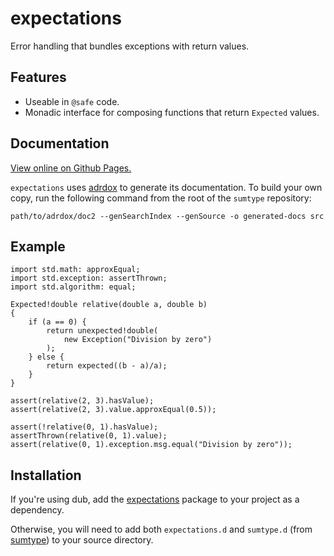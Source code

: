 expectations
============

Error handling that bundles exceptions with return values.

Features
--------

- Useable in `@safe` code.
- Monadic interface for composing functions that return `Expected` values.

Documentation
-------------

[View online on Github Pages.][docs]

`expectations` uses [adrdox][] to generate its documentation. To build your own
copy, run the following command from the root of the `sumtype` repository:

    path/to/adrdox/doc2 --genSearchIndex --genSource -o generated-docs src

[docs]: https://pbackus.github.io/expectations/expectations.html
[adrdox]: https://github.com/adamdruppe/adrdox

Example
-------

    import std.math: approxEqual;
    import std.exception: assertThrown;
    import std.algorithm: equal;

    Expected!double relative(double a, double b)
    {
        if (a == 0) {
            return unexpected!double(
                new Exception("Division by zero")
            );
        } else {
            return expected((b - a)/a);
        }
    }

    assert(relative(2, 3).hasValue);
    assert(relative(2, 3).value.approxEqual(0.5));

    assert(!relative(0, 1).hasValue);
    assertThrown(relative(0, 1).value);
    assert(relative(0, 1).exception.msg.equal("Division by zero"));

Installation
------------

If you're using dub, add the
[expectations](https://code.dlang.org/packages/expectations) package to your
project as a dependency.

Otherwise, you will need to add both `expectations.d` and `sumtype.d` (from
[sumtype](https://github.com/pbackus/sumtype)) to your source directory.
